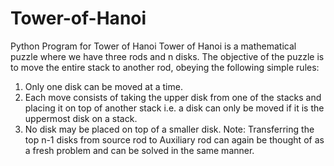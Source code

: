 # Tower-of-Hanoi
Python Program for Tower of Hanoi
Tower of Hanoi is a mathematical puzzle where we have three rods and n disks. The objective of the puzzle is to move the entire stack to another rod, obeying the following simple rules: 
1) Only one disk can be moved at a time. 
2) Each move consists of taking the upper disk from one of the stacks and placing it on top of another stack i.e. a disk can only be moved if it is the uppermost disk on a stack. 
3) No disk may be placed on top of a smaller disk.
Note: Transferring the top n-1 disks from source rod to Auxiliary rod can again be thought of as a fresh problem and can be solved in the same manner.
